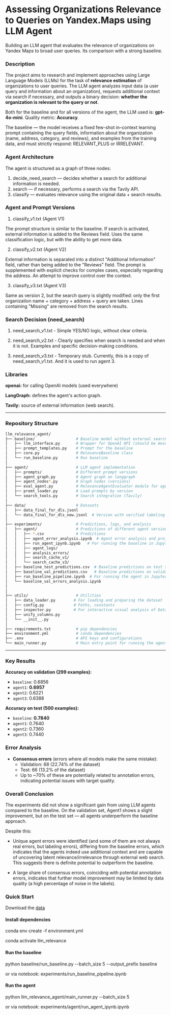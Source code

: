 # Assessing Organizations Relevance to Queries on Yandex.Maps using LLM Agent


Building an LLM agent that evaluates the relevance of organizations on Yandex Maps to broad user queries. Its comparison with a strong baseline.



### Description

The project aims to research and implement approaches using Large Language Models (LLMs) for the task of **relevance estimation** of organizations to user queries.
The LLM agent analyzes input data (a user query and information about an organization), requests additional context via search if necessary, and outputs a binary decision: **whether the organization is relevant to the query or not**.

Both for the baseline and for all versions of the agent, the LLM used is: **gpt-4o-mini**. Quality metric: **Accuracy**.

The baseline — the model receives a fixed few-shot in-context learning prompt containing the query fields, information about the organization (name, address, category, and reviews), and examples from the training data, and must strictly respond: RELEVANT_PLUS or IRRELEVANT.

### Agent Architecture

The agent is structured as a graph of three nodes:

1)  decide_need_search — decides whether a search for additional information is needed.
2)   search — if necessary, performs a search via the Tavily API.
3)  classify — evaluates relevance using the original data + search results.

### Agent and Prompt Versions

1) classify_v1.txt (Agent V1)

The prompt structure is similar to the baseline.
If search is activated, external information is added to the Reviews field.
Uses the same classification logic, but with the ability to get more data.

2) classify_v2.txt (Agent V2)

External information is separated into a distinct "Additional Information" field, rather than being added to the "Reviews" field.
The prompt is supplemented with explicit checks for complex cases, especially regarding the address. An attempt to improve control over the context.

3) classify_v3.txt (Agent V3)

Same as version 2, but the search query is slightly modified: only the first organization name + category + address + query are taken. Lines containing "Missing" are removed from the search results.

### Search Decision (need_search)

1) need_search_v1.txt - Simple YES/NO logic, without clear criteria.

2) need_search_v2.txt - Clearly specifies when search is needed and when it is not. Examples and specific decision-making conditions.

3) need_search_v3.txt - Temporary stub. Currently, this is a copy of need_search_v1.txt. And it is used to run agent 3.

### Libraries
**openai:** for calling OpenAI models (used everywhere)

**LangGraph:** defines the agent's action graph.

**Tavily:** source of external information (web search).

---
### Repository Structure

```bash
llm_relevance_agent/
├── baseline/                  # Baseline model without external search engine
│   ├── llm_interface.py       # Wrapper for OpenAI API (should be moved to utils)
│   ├── prompt_templates.py    # Prompt for the baseline
│   ├── core.py                # RelevanceBaseline class
│   └── run_baseline.py        # Run baseline
│
├── agent/                     # LLM agent implementation
│   ├── prompts/               # Different prompt versions
│   ├── agent_graph.py         # Agent graph on langgraph
│   ├── agent_nodes*.py        # Graph nodes (versions)
│   ├── eval_agent.py          # RelevanceAgentEvaluator module for agent evaluation
│   ├── promt_loader.py        # Load prompts by version
│   └── search_tools.py        # Search integration (Tavily)
│
├── data/                      # Datasets
│   ├── data_final_for_dls.jsonl
│   └── data_final_for_dls_new.jsonl  # Version with verified labeling
│
├── experiments/               # Predictions, logs, and analysis
│   ├── agent/                 # Predictions of different agent versions
│   │   ├── *.csv              # Predictions
│   │   ├── agent_error_analysis.ipynb  # Agent error analysis and project conclusions
│   │   ├── run_agent_ipynb.ipynb   # For running the baseline in Jupyter Notebook. Run results are saved.
│   │   ├── agent_logs/
│   │   ├── analysis_errors/
│   │   ├── search_cache_v1/
│   │   └── search_cache_v3/
│   ├── baseline_test_predictions.csv  # Baseline predictions on test set
│   ├── baseline_val_predictions.csv   # Baseline predictions on validation set
│   ├── run_baseline_pipeline.ipynb  # For running the agent in Jupyter Notebook
│   └── baseline_val_errors_analysis.ipynb
│
│
├── utils/                     # Utilities
│   ├── data_loader.py        # For loading and preparing the dataset
│   ├── config.py             # Paths, constants
│   ├── inspector.py          # For interactive visual analysis of DataFrame rows with model predictions
│   ├── unify_columns.py
│   └── __init__.py
│
├── requirements.txt           # pip dependencies
├── environment.yml            # conda dependencies
├── .env                       # API keys and configurations
└── main_runner.py             # Main entry point for running the agent (building the graph, running on data, evaluation, and saving predictions)
```

---

### Key Results

**Accuracy on validation (299 examples):**

* `baseline`: 0.6856
* `agent1`: **0.6957**
* `agent2`: 0.6221
* `agent3`: 0.6388

**Accuracy on test (500 examples):**

* `baseline`: **0.7840**
* `agent1`: 0.7640
* `agent2`: 0.7360
* `agent3`: 0.7440

### Error Analysis

* **Consensus errors** (errors where all models make the same mistake):
  * Validation: 68 (22.74% of the dataset)
  * Test: 66 (13.2% of the dataset)
  * Up to ~70% of these are potentially related to annotation errors, indicating potential issues with target quality.


### Overall Conclusion

The experiments did not show a significant gain from using LLM agents compared to the baseline.
On the validation set, Agent1 shows a slight improvement, but on the test set — all agents underperform the baseline approach.

Despite this:

* Unique agent errors were identified (and some of them are not always real errors, but labeling errors), differing from the baseline errors, which indicates that the agents indeed use additional context and are capable of uncovering latent relevance/irrelevance through external web search. This suggests there is definite potential to outperform the baseline.

* A large share of consensus errors, coinciding with potential annotation errors, indicates that further model improvement may be limited by data quality (a high percentage of noise in the labels).

### Quick Start

Download the [data](https://drive.google.com/file/d/1WADIWzvNcQTA6X4FGYKV6f0m1z0URYhj/view?usp=sharing)

#### Install dependencies

conda env create -f environment.yml

conda activate llm_relevance

#### Run the baseline
python baseline/run_baseline.py --batch_size 5 --output_prefix baseline

or via notebook:
experiments/run_baseline_pipeline.ipynb

#### Run the agent
python llm_relevance_agent/main_runner.py --batch_size 5

or via notebook:
experiments/agent/run_agent_ipynb.ipynb






